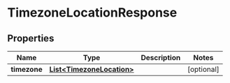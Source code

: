
# TimezoneLocationResponse

## Properties
Name | Type | Description | Notes
------------ | ------------- | ------------- | -------------
**timezone** | [**List&lt;TimezoneLocation&gt;**](TimezoneLocation.md) |  |  [optional]



